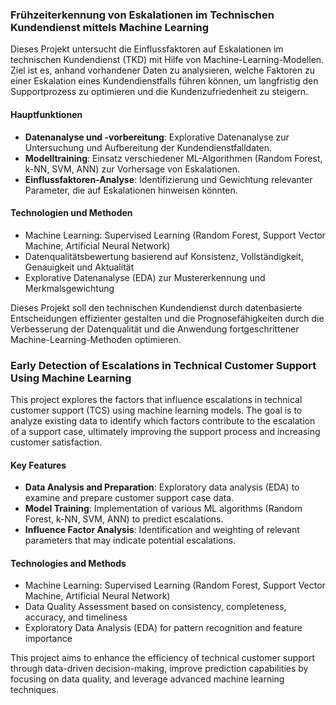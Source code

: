 ### Frühzeiterkennung von Eskalationen im Technischen Kundendienst mittels Machine Learning

Dieses Projekt untersucht die Einflussfaktoren auf Eskalationen im technischen Kundendienst (TKD) mit Hilfe von Machine-Learning-Modellen. Ziel ist es, anhand vorhandener Daten zu analysieren, welche Faktoren zu einer Eskalation eines Kundendienstfalls führen können, um langfristig den Supportprozess zu optimieren und die Kundenzufriedenheit zu steigern.

#### Hauptfunktionen
- **Datenanalyse und -vorbereitung**: Explorative Datenanalyse zur Untersuchung und Aufbereitung der Kundendienstfalldaten.
- **Modelltraining**: Einsatz verschiedener ML-Algorithmen (Random Forest, k-NN, SVM, ANN) zur Vorhersage von Eskalationen.
- **Einflussfaktoren-Analyse**: Identifizierung und Gewichtung relevanter Parameter, die auf Eskalationen hinweisen könnten.

#### Technologien und Methoden
- Machine Learning: Supervised Learning (Random Forest, Support Vector Machine, Artificial Neural Network)
- Datenqualitätsbewertung basierend auf Konsistenz, Vollständigkeit, Genauigkeit und Aktualität
- Explorative Datenanalyse (EDA) zur Mustererkennung und Merkmalsgewichtung

Dieses Projekt soll den technischen Kundendienst durch datenbasierte Entscheidungen effizienter gestalten und die Prognosefähigkeiten durch die Verbesserung der Datenqualität und die Anwendung fortgeschrittener Machine-Learning-Methoden optimieren.


### Early Detection of Escalations in Technical Customer Support Using Machine Learning

This project explores the factors that influence escalations in technical customer support (TCS) using machine learning models. The goal is to analyze existing data to identify which factors contribute to the escalation of a support case, ultimately improving the support process and increasing customer satisfaction.

#### Key Features
- **Data Analysis and Preparation**: Exploratory data analysis (EDA) to examine and prepare customer support case data.
- **Model Training**: Implementation of various ML algorithms (Random Forest, k-NN, SVM, ANN) to predict escalations.
- **Influence Factor Analysis**: Identification and weighting of relevant parameters that may indicate potential escalations.

#### Technologies and Methods
- Machine Learning: Supervised Learning (Random Forest, Support Vector Machine, Artificial Neural Network)
- Data Quality Assessment based on consistency, completeness, accuracy, and timeliness
- Exploratory Data Analysis (EDA) for pattern recognition and feature importance

This project aims to enhance the efficiency of technical customer support through data-driven decision-making, improve prediction capabilities by focusing on data quality, and leverage advanced machine learning techniques.
